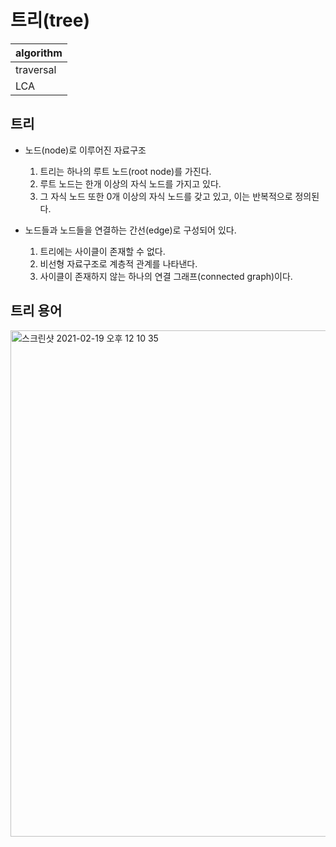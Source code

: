 # 트리(tree)

|algorithm|
|---|
|traversal|
|LCA|

## 트리

- 노드(node)로 이루어진 자료구조
  1. 트리는 하나의 루트 노드(root node)를 가진다.
  2. 루트 노드는 한개 이상의 자식 노드를 가지고 있다.
  3. 그 자식 노드 또한 0개 이상의 자식 노드를 갖고 있고, 이는 반복적으로 정의된다.

- 노드들과 노드들을 연결하는 간선(edge)로 구성되어 있다.
  1. 트리에는 사이클이 존재할 수 없다.
  2. 비선형 자료구조로 계층적 관계를 나타낸다.
  3. 사이클이 존재하지 않는 하나의 연결 그래프(connected graph)이다.

## 트리 용어
<img width="810" alt="스크린샷 2021-02-19 오후 12 10 35" src="https://user-images.githubusercontent.com/48473015/108452244-874ee200-72ab-11eb-9d2c-08c7aae82cd0.png">
